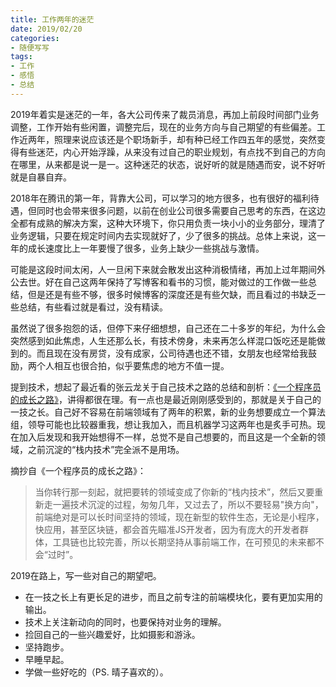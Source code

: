 ```yaml
---
title: 工作两年的迷茫
date: 2019/02/20
categories:
- 随便写写
tags:
- 工作
- 感悟
- 总结
---
```


2019年着实是迷茫的一年，各大公司传来了裁员消息，再加上前段时间部门业务调整，工作开始有些闲置，调整完后，现在的业务方向与自己期望的有些偏差。工作近两年，照理来说应该还是个职场新手，却有种已经工作四五年的感觉，突然变得有些迷茫，内心开始浮躁，从来没有过自己的职业规划，有点找不到自己的方向在哪里，从来都是说一是一。这种迷茫的状态，说好听的就是随遇而安，说不好听就是自暴自弃。

2018年在腾讯的第一年，背靠大公司，可以学习的地方很多，也有很好的福利待遇，但同时也会带来很多问题，以前在创业公司很多需要自己思考的东西，在这边全都有成熟的解决方案，这种大环境下，你只用负责一块小小的业务部分，理清了业务逻辑，只要在规定时间内去实现就好了，少了很多的挑战。总体上来说，这一年的成长速度比上一年要慢了很多，业务上缺少一些挑战与激情。

可能是这段时间太闲，人一旦闲下来就会散发出这种消极情绪，再加上过年期间外公去世。好在自己这两年保持了写博客和看书的习惯，能对做过的工作做一些总结，但是还是有些不够，很多时候博客的深度还是有些欠缺，而且看过的书缺乏一些总结，有些看过就是看过，没有精读。

虽然说了很多抱怨的话，但停下来仔细想想，自己还在二十多岁的年纪，为什么会突然感到如此焦虑，人生还那么长，有技术傍身，未来再怎么样混口饭吃还是能做到的。而且现在没有房贷，没有成家，公司待遇也还不错，女朋友也经常给我鼓励，两个人相互也很合拍，似乎要焦虑的地方不值一提。

提到技术，想起了最近看的张云龙关于自己技术之路的总结和剖析：[《一个程序员的成长之路》](https://github.com/fouber/blog/issues/41)，讲得都很在理。有一点也是最近刚刚感受到的，那就是关于自己的一技之长。自己好不容易在前端领域有了两年的积累，新的业务想要成立一个算法组，领导可能也比较器重我，想让我加入，而且机器学习这两年也是炙手可热。现在加入后发现和我开始想得不一样，总觉不是自己想要的，而且这是一个全新的领域，之前沉淀的“栈内技术”完全派不是用场。

摘抄自《一个程序员的成长之路》：
> 当你转行那一刻起，就把要转的领域变成了你新的“栈内技术”，然后又要重新走一遍技术沉淀的过程，匆匆几年，又过去了，所以不要轻易"换方向"，前端绝对是可以长时间坚持的领域，现在新型的软件生态，无论是小程序，快应用，甚至区块链，都会首先瞄准JS开发者，因为有庞大的开发者群体，工具链也比较完善，所以长期坚持从事前端工作，在可预见的未来都不会“过时”。

2019在路上，写一些对自己的期望吧。

- 在一技之长上有更长足的进步，而且之前专注的前端模块化，要有更加实用的输出。
- 技术上关注新动向的同时，也要保持对业务的理解。
- 捡回自己的一些兴趣爱好，比如摄影和游泳。
- 坚持跑步。
- 早睡早起。
- 学做一些好吃的（PS. 晴子喜欢的）。